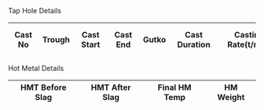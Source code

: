  <div class="row align-items-stretch">
            <!-- Tap Hole Details -->
            <div class="col-md-8 d-flex">
                <div class="card w-100">
                    <div class="card-header bg-primary text-white">Tap Hole Details</div>
                    <div class="card-body table-responsive" style="overflow-x:auto;">
                        <table class="table table-bordered table-responsive-lg text-center align-middle" style="min-width:1200px;">
                            <thead class="table-light">
                                <tr>
                                    <th>Cast No</th>
                                    <th>Trough</th>
                                    <th>Cast Start</th>
                                    <th>Cast End</th>
                                    <th>Gutko</th>
                                    <th class="long-header">Cast Duration</th>
                                    <th class="long-header">Casting Rate(t/min)</th>
                                    <th>TLC</th>
                                    <th>OT</th>
                                    <th class="long-header">Cast Ready Time</th>
                                    <th class="long-header">Splashing Wetness Time</th>
                                    <th class="long-header">Cast Type</th>
                                    <th class="long-header">Clay Condition</th>
                                    <th class="long-header">Taphole Behaviour at End Cast</th>
                                </tr>
                            </thead>
                            <tbody></tbody>
                        </table>
                    </div>
                </div>
            </div>
            <!-- Hot Metal Details -->
            <div class="col-md-4 d-flex">
                <div class="card w-100">
                    <div class="card-header bg-secondary text-white">Hot Metal Details</div>
                    <div class="card-body table-responsive">
                        <table class="table table-bordered table-sm text-center">
                            <thead class="table-light">
                                <tr>
                                    <th class="long-header">HMT Before Slag</th>
                                    <th class="long-header">HMT After Slag</th>
                                    <th>Final HM Temp</th>
                                    <th>HM Weight</th>
                                </tr>
                            </thead>
                            <tbody></tbody>
                        </table>
                    </div>
                </div>
            </div>
        </div>
